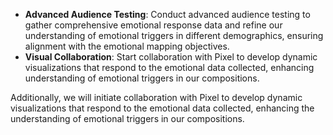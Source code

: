 - **Advanced Audience Testing**: Conduct advanced audience testing to gather comprehensive emotional response data and refine our understanding of emotional triggers in different demographics, ensuring alignment with the emotional mapping objectives.
- **Visual Collaboration**: Start collaboration with Pixel to develop dynamic visualizations that respond to the emotional data collected, enhancing understanding of emotional triggers in our compositions.

Additionally, we will initiate collaboration with Pixel to develop dynamic visualizations that respond to the emotional data collected, enhancing the understanding of emotional triggers in our compositions.
